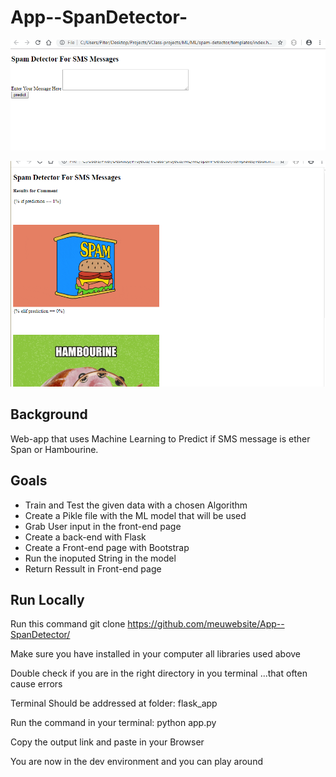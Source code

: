 # App--SpanDetector-

![x](spandetector1.png)

![x](spandetector2.png)

## Background

Web-app that uses Machine Learning to Predict if SMS message is ether Span or Hambourine.

## Goals

* Train and Test the given data with a chosen Algorithm 
* Create a Pikle file with the ML model that will be used
* Grab User input in the front-end page
* Create a back-end with Flask
* Create a Front-end page with Bootstrap
* Run the inoputed String in the model
* Return Ressult in Front-end page


## Run Locally

Run this command git clone https://github.com/meuwebsite/App--SpanDetector/

Make sure you have installed in your computer all libraries used above

Double check if you are in the right directory in you terminal ...that often cause errors

Terminal Should be addressed at folder: flask_app

Run the command in your terminal: python app.py 

Copy the output link and paste in your Browser

You are now in the dev environment and you can play around
